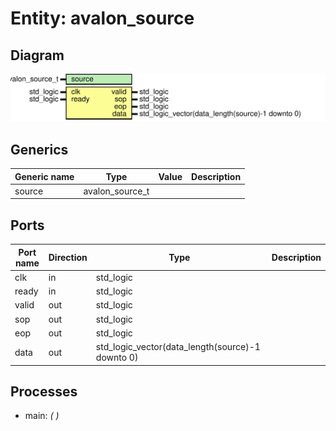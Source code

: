 # Entity: avalon_source
## Diagram
![Diagram](avalon_source.svg "Diagram")
## Generics
| Generic name | Type            | Value | Description |
| ------------ | --------------- | ----- | ----------- |
| source       | avalon_source_t |       |             |
## Ports
| Port name | Direction | Type                                             | Description |
| --------- | --------- | ------------------------------------------------ | ----------- |
| clk       | in        | std_logic                                        |             |
| ready     | in        | std_logic                                        |             |
| valid     | out       | std_logic                                        |             |
| sop       | out       | std_logic                                        |             |
| eop       | out       | std_logic                                        |             |
| data      | out       | std_logic_vector(data_length(source)-1 downto 0) |             |
## Processes
- main: _(  )_

